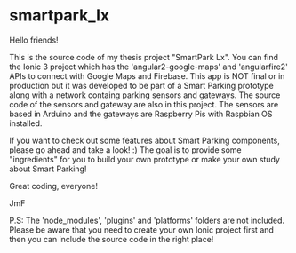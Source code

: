 # smartpark_lx

Hello friends!

This is the source code of my thesis project "SmartPark Lx".
You can find the Ionic 3 project which has the 'angular2-google-maps' and 'angularfire2' APIs to connect with Google Maps and Firebase. This app is NOT final or in production but it was developed to be part of a Smart Parking prototype along with a network containg parking sensors and gateways. The source code of the sensors and gateway are also in this project. The sensors are based in Arduino and the gateways are Raspberry Pis with Raspbian OS installed.

If you want to check out some features about Smart Parking components, please go ahead and take a look! :)
The goal is to provide some "ingredients" for you to build your own prototype or make your own study about Smart Parking!

Great coding, everyone!

JmF

P.S: The 'node_modules', 'plugins' and 'platforms' folders are not included. Please be aware that you need to create your own Ionic project first and then you can include the source code in the right place!
